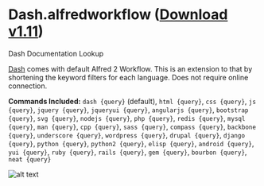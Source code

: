 Dash.alfredworkflow ([Download v1.11](https://raw.github.com/willfarrell/alfred-dash-workflow/master/Dash.alfredworkflow))
=========================

Dash Documentation Lookup

[Dash](http://kapeli.com/) comes with default Alfred 2 Workflow. This is an extension to that by shortening the keyword filters for each language. Does not require online connection.

**Commands Included:** `dash {query}` (default), `html {query}`, `css {query}`, `js {query}`, `jquery {query}`, `jqueryui {query}`, `angularjs {query}`, `bootstrap {query}`, `svg {query}`, `nodejs {query}`, `php {query}`, `redis {query}`, `mysql {query}`, `man {query}`, `cpp {query}`, `sass {query}`, `compass {query}`, `backbone {query}`, `underscore {query}`,  `wordpress {query}`, `drupal {query}`, `django {query}`, `python {query}`, `python2 {query}`, `elisp {query}`, `android {query}`, `yui {query}`, `ruby {query}`, `rails {query}`, `gem {query}`, `bourbon {query}`, `neat {query}`


![alt text][dash]

[dash]: ./screenshots/dash.png  "Sample dash result"
